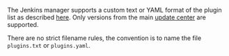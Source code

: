 The Jenkins manager supports a custom text or YAML format of the plugin list as described [here](https://github.com/jenkinsci/plugin-installation-manager-tool#plugin-input-format).
Only versions from the main [update center](https://updates.jenkins.io/) are supported.

There are no strict filename rules, the convention is to name the file `plugins.txt` or `plugins.yaml`.
